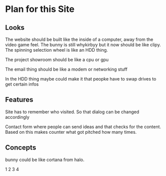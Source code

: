# Plan for this Site
## Looks
The website should be built like the inside of a computer, away from the video game feel. The bunny is still whykirbyy but it now should be like clipy. 
The spinning selection wheel is like an HDD thing.

The project showroom should be like a cpu or gpu

The email thing should be like a modem or networking stuff

In the HDD thing maybe could make it that peopke have to swap drives to get certain infos

## Features
Site has to remember who visited. So that dialog can be changed accordingly

Contact form where people can send ideas and that checks for the content.
Based on this makes counter what got pitched how many times.

## Concepts
bunny could be like cortana from halo.

1
2
3
4
